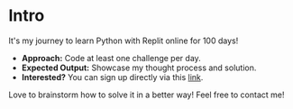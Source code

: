 # Intro

It's my journey to learn Python with Replit online for 100 days!
- **Approach:** Code at least one challenge per day.
- **Expected Output:** Showcase my thought process and solution.
- **Interested?** You can sign up directly via this [link](https://join.replit.com/python).

Love to brainstorm how to solve it in a better way! Feel free to contact me!


